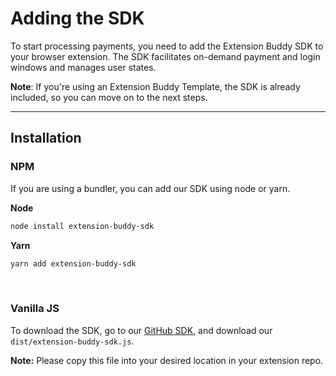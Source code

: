 # Adding the SDK

To start processing payments, you need to add the Extension Buddy SDK to your browser extension. The SDK facilitates on-demand payment and login windows and manages user states.

**Note**: If you're using an Extension Buddy Template, the SDK is already included, so you can move on to the next steps.
<hr />

## Installation

### NPM

If you are using a bundler, you can add our SDK using node or yarn.

<b>Node</b>
```bash
node install extension-buddy-sdk
```

<b>Yarn</b>
```bash
yarn add extension-buddy-sdk
```

<br>

### Vanilla JS
To download the SDK, go to our [GitHub SDK](https://github.com/Extension-Buddy/extension-buddy-sdk/blob/main/dist/extension-buddy-sdk.js), and download our `dist/extension-buddy-sdk.js`. 

<b>Note:</b>  Please copy this file into your desired location in your extension repo.
